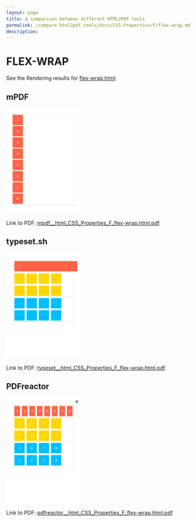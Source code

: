 ```yaml
---
layout: page
title: A comparison between different HTML2PDF tools
permalink: /compare.html2pdf.tools/docs/CSS-Properties/F/flex-wrap.md
description: 
---
```


# FLEX-WRAP

See the Rendering results for [flex-wrap.html](/html/CSS%20Properties/F/flex-wrap.html):

## mPDF
![](mpdf__html_CSS_Properties_F_flex-wrap.html.png) 

Link to PDF: [mpdf__html_CSS_Properties_F_flex-wrap.html.pdf](mpdf__html_CSS_Properties_F_flex-wrap.html.pdf)

## typeset.sh
![](typeset__html_CSS_Properties_F_flex-wrap.html.png) 

Link to PDF: [typeset__html_CSS_Properties_F_flex-wrap.html.pdf](typeset__html_CSS_Properties_F_flex-wrap.html.pdf)

## PDFreactor
![](pdfreactor__html_CSS_Properties_F_flex-wrap.html.png) 

Link to PDF: [pdfreactor__html_CSS_Properties_F_flex-wrap.html.pdf](pdfreactor__html_CSS_Properties_F_flex-wrap.html.pdf)
